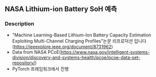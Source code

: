 ## NASA Lithium-ion Battery SoH 예측

### Description
- "Machine Learning-Based Lithium-Ion Battery Capacity Estimation Exploiting Multi-Channel Charging Profiles"논문 리프로덕션 입니다
(https://ieeexplore.ieee.org/document/8731962)
- Data from NASA PCoE(https://www.nasa.gov/intelligent-systems-division/discovery-and-systems-health/pcoe/pcoe-data-set-repository/)
- PyTorch 프레임워크에서 진행
